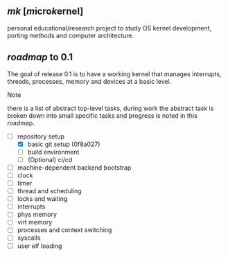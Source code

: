 ***mk*** [*m*icro*k*ernel]
---
personal educational/research project to study OS kernel development, porting methods and computer architecture.

***roadmap*** to 0.1
---
The goal of release 0.1 is to have a working kernel that manages interrupts, threads, processes, memory and devices at a basic level. 

> [!NOTE]
> there is a list of abstract top-level tasks, during work the abstract task is broken down into small specific tasks and progress is noted in this roadmap.

- [ ] repository setup
  - [x] basic git setup (0f8a027)
  - [ ] build environment
  - [ ] \(Optional) ci/cd
- [ ] machine-dependent backend bootstrap
- [ ] clock
- [ ] timer
- [ ] thread and scheduling
- [ ] locks and waiting
- [ ] interrupts
- [ ] phys memory
- [ ] virt memory
- [ ] processes and context switching
- [ ] syscalls
- [ ] user elf loading